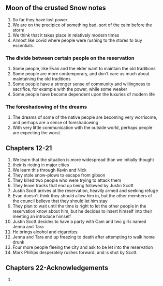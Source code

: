 ## Moon of the crusted Snow notes

1. So far they have lost power
2. We are on the precipice of something bad, sort of the calm before the storm
3. We think that it takes place in relatively modern times
4. Almost like covid where people were rushing to the stores to buy essentials.

### The divide between certain people on the reservation
1. Some people, like Evan and the elder want to maintain the old traditions
2. Some people are more contemporary, and don't care us much about maintaining the old traditions
3. Some people have a stronger sense of community and willingness to sacrifice, for example with the power, while some weaker
4. Some people have become dependent upon the luxuries of modern life

### The foreshadowing of the dreams
1. The dreams of some of the native people are becoming very worrisome, and perhaps are a sense of foreshadowing
2. With very little communication with the outside world, perhaps people are expecting the worst.

## Chapters 12-21
1. We learn that the situation is more widespread than we initially thought
2. their is rioting in major cities
3. We learn this through Kevin and Nick
4. They stole snow-plows to escape from gibson
5. They killed two people who were trying to attack them
6. They leave tracks that end up being followed by Justin Scott
7. Justin Scott arrives at the reservation, heavily armed and seeking refuge
8. Evan doesn't think they should allow him in, but the other members of the council believe that they should let him stay
9. They plan to wait until the time is right to let the other people in the reservation know about him, but he decides to insert himself into their meeting an introduce himself
10. Justin Scott decides to have a party with Cam and two girls named Jenna and Tara
11. He brings alcohol and cigarettes
12. Jenna and Tara end up freezing to death after attempting to walk home drunk
13. Four more people fleeing the city and ask to be let into the reservation
14. Mark Phillips desperately rushes forward, and is shot by Scott.


## Chapters 22-Acknowledgements
1. 




